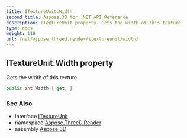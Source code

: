 ```yaml
---
title: ITextureUnit.Width
second_title: Aspose.3D for .NET API Reference
description: ITextureUnit property. Gets the width of this texture
type: docs
weight: 110
url: /net/aspose.threed.render/itextureunit/width/
---
```

## ITextureUnit.Width property

Gets the width of this texture.

```csharp
public int Width { get; }
```

### See Also

* interface [ITextureUnit](../)
* namespace [Aspose.ThreeD.Render](../../itextureunit/)
* assembly [Aspose.3D](../../../)


